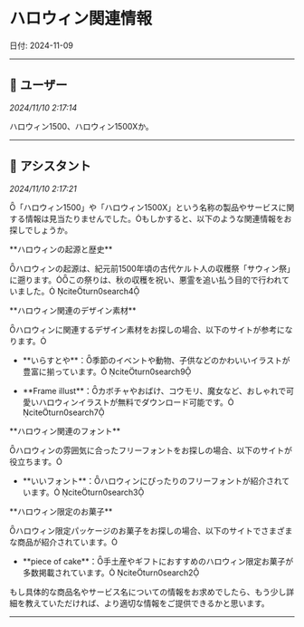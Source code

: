 # ハロウィン関連情報

日付: 2024-11-09

---

## 👤 ユーザー
*2024/11/10 2:17:14*

ハロウィン1500、ハロウィン1500Xか。

---

## 🤖 アシスタント
*2024/11/10 2:17:21*

「ハロウィン1500」や「ハロウィン1500X」という名称の製品やサービスに関する情報は見当たりませんでした。もしかすると、以下のような関連情報をお探しでしょうか。

\*\*ハロウィンの起源と歴史\*\*

ハロウィンの起源は、紀元前1500年頃の古代ケルト人の収穫祭「サウィン祭」に遡ります。この祭りは、秋の収穫を祝い、悪霊を追い払う目的で行われていました。 citeturn0search4

\*\*ハロウィン関連のデザイン素材\*\*

ハロウィンに関連するデザイン素材をお探しの場合、以下のサイトが参考になります。

- \*\*いらすとや\*\*：季節のイベントや動物、子供などのかわいいイラストが豊富に揃っています。 citeturn0search9

- \*\*Frame illust\*\*：カボチャやおばけ、コウモリ、魔女など、おしゃれで可愛いハロウィンイラストが無料でダウンロード可能です。 citeturn0search7

\*\*ハロウィン関連のフォント\*\*

ハロウィンの雰囲気に合ったフリーフォントをお探しの場合、以下のサイトが役立ちます。

- \*\*いいフォント\*\*：ハロウィンにぴったりのフリーフォントが紹介されています。 citeturn0search3

\*\*ハロウィン限定のお菓子\*\*

ハロウィン限定パッケージのお菓子をお探しの場合、以下のサイトでさまざまな商品が紹介されています。

- \*\*piece of cake\*\*：手土産やギフトにおすすめのハロウィン限定お菓子が多数掲載されています。 citeturn0search2

もし具体的な商品名やサービス名についての情報をお求めでしたら、もう少し詳細を教えていただければ、より適切な情報をご提供できるかと思います。

---
